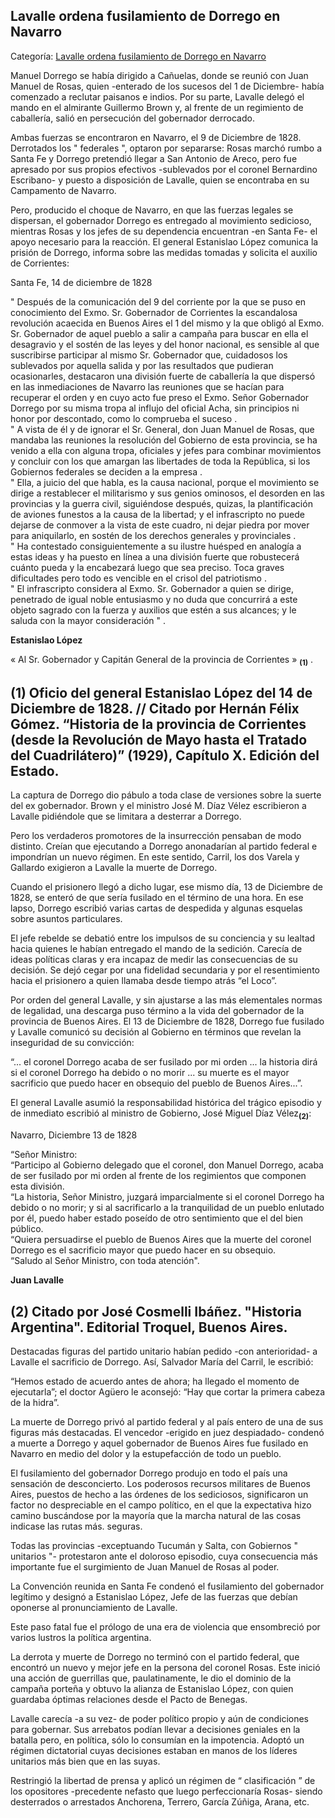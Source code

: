 ## Lavalle ordena fusilamiento de Dorrego en Navarro

Categoría: [Lavalle ordena fusilamiento de Dorrego en Navarro](http://descubrircorrientes.com.ar/2012/index.php/3826-historia-desde-1814-hasta-la-guerra-de-la-triple-alianza/de-fernandez-blanco-a-atienza-ordenamiento-estadual-1821-1837/reformaconstitucional-reeleccion-de-pedro-juan-ferre/lavalle-ordena-fusilamiento-de-dorrego-en-navarro)

Manuel Dorrego se había dirigido a Cañuelas, donde se reunió con Juan Manuel de Rosas, quien -enterado de los sucesos del 1 de Diciembre- había comenzado a reclutar paisanos e indios. Por su parte, Lavalle delegó el mando en el almirante Guillermo Brown y, al frente de un regimiento de caballería, salió en persecución del gobernador derrocado.

Ambas fuerzas se encontraron en Navarro, el 9 de Diciembre de 1828. Derrotados los " federales ", optaron por separarse: Rosas marchó rumbo a Santa Fe y Dorrego pretendió llegar a San Antonio de Areco, pero fue apresado por sus propios efectivos -sublevados por el coronel Bernardino Escribano- y puesto a disposición de Lavalle, quien se encontraba en su Campamento de Navarro.

Pero, producido el choque de Navarro, en que las fuerzas legales se dispersan, el gobernador Dorrego es entregado al movimiento sedicioso, mientras Rosas y los jefes de su dependencia encuentran -en Santa Fe- el apoyo necesario para la reacción. El general Estanislao López comunica la prisión de Dorrego, informa sobre las medidas tomadas y solicita el auxilio de Corrientes:

Santa Fe, 14 de diciembre de 1828

" Después de la comunicación del 9 del corriente por la que se puso en conocimiento del Exmo. Sr. Gobernador de Corrientes la escandalosa revolución acaecida en Buenos Aires el 1 del mismo y la que obligó al Exmo. Sr. Gobernador de aquel pueblo a salir a campaña para buscar en ella el desagravio y el sostén de las leyes y del honor nacional, es sensible al que suscribirse participar al mismo Sr. Gobernador que, cuidadosos los sublevados por aquella salida y por las resultados que pudieran ocasionarles, destacaron una división fuerte de caballería la que dispersó en las inmediaciones de Navarro las reuniones que se hacían para recuperar el orden y en cuyo acto fue preso el Exmo. Señor Gobernador Dorrego por su misma tropa al influjo del oficial Acha, sin principios ni honor por descontado, como lo comprueba el suceso .  
" A vista de él y de ignorar el Sr. General, don Juan Manuel de Rosas, que mandaba las reuniones la resolución del Gobierno de esta provincia, se ha venido a ella con alguna tropa, oficiales y jefes para combinar movimientos y concluir con los que amargan las libertades de toda la República, si los Gobiernos federales se deciden a la empresa .  
" Ella, a juicio del que habla, es la causa nacional, porque el movimiento se dirige a restablecer el militarismo y sus genios ominosos, el desorden en las provincias y la guerra civil, siguiéndose después, quizas, la plantificación de aviones funestos a la causa de la libertad; y el infrascripto no puede dejarse de conmover a la vista de este cuadro, ni dejar piedra por mover para aniquilarlo, en sostén de los derechos generales y provinciales .  
" Ha contestado consiguientemente a su ilustre huésped en analogía a estas ideas y ha puesto en línea a una división fuerte que robustecerá cuánto pueda y la encabezará luego que sea preciso. Toca graves dificultades pero todo es vencible en el crisol del patriotismo .  
" El infrascripto considera al Exmo. Sr. Gobernador a quien se dirige, penetrado de igual noble entusiasmo y no duda que concurrirá a este objeto sagrado con la fuerza y auxilios que estén a sus alcances; y le saluda con la mayor consideración " .

**Estanislao López**

« Al Sr. Gobernador y Capitán General de la provincia de Corrientes » <sub><strong><span><span>(1)</span></span></strong></sub> .

## **(1)** Oficio del general Estanislao López del 14 de Diciembre de 1828. // Citado por Hernán Félix Gómez. “Historia de la provincia de Corrientes (desde la Revolución de Mayo hasta el Tratado del Cuadrilátero)” (1929), Capítulo X. Edición del Estado.

La captura de Dorrego dio pábulo a toda clase de versiones sobre la suerte del ex gobernador. Brown y el ministro José M. Díaz Vélez escribieron a Lavalle pidiéndole que se limitara a desterrar a Dorrego.

Pero los verdaderos promotores de la insurrección pensaban de modo distinto. Creían que ejecutando a Dorrego anonadarían al partido federal e impondrían un nuevo régimen. En este sentido, Carril, los dos Varela y Gallardo exigieron a Lavalle la muerte de Dorrego.

Cuando el prisionero llegó a dicho lugar, ese mismo día, 13 de Diciembre de 1828, se enteró de que sería fusilado en el término de una hora. En ese lapso, Dorrego escribió varias cartas de despedida y algunas esquelas sobre asuntos particulares.

El jefe rebelde se debatió entre los impulsos de su conciencia y su lealtad hacia quienes le habían entregado el mando de la sedición. Carecía de ideas políticas claras y era incapaz de medir las consecuencias de su decisión. Se dejó cegar por una fidelidad secundaria y por el resentimiento hacia el prisionero a quien llamaba desde tiempo atrás “el Loco”.

Por orden del general Lavalle, y sin ajustarse a las más elementales normas de legalidad, una descarga puso término a la vida del gobernador de la provincia de Buenos Aires. El 13 de Diciembre de 1828, Dorrego fue fusilado y Lavalle comunicó su decisión al Gobierno en términos que revelan la inseguridad de su convicción:

“... el coronel Dorrego acaba de ser fusilado por mi orden ... la historia dirá si el coronel Dorrego ha debido o no morir ... su muerte es el mayor sacrificio que puedo hacer en obsequio del pueblo de Buenos Aires...”.

El general Lavalle asumió la responsabilidad histórica del trágico episodio y de inmediato escribió al ministro de Gobierno, José Miguel Díaz Vélez<sub><strong>(2)</strong></sub>:

Navarro, Diciembre 13 de 1828

“Señor Ministro:  
“Participo al Gobierno delegado que el coronel, don Manuel Dorrego, acaba de ser fusilado por mi orden al frente de los regimientos que componen esta división.  
“La historia, Señor Ministro, juzgará imparcialmente si el coronel Dorrego ha debido o no morir; y si al sacrificarlo a la tranquilidad de un pueblo enlutado por él, puedo haber estado poseído de otro sentimiento que el del bien público.  
“Quiera persuadirse el pueblo de Buenos Aires que la muerte del coronel Dorrego es el sacrificio mayor que puedo hacer en su obsequio.  
“Saludo al Señor Ministro, con toda atención".

**Juan Lavalle**

## **(2)** Citado por José Cosmelli Ibáñez. "Historia Argentina". Editorial Troquel, Buenos Aires.

Destacadas figuras del partido unitario habían pedido -con anterioridad- a Lavalle el sacrificio de Dorrego. Así, Salvador María del Carril, le escribió:

“Hemos estado de acuerdo antes de ahora; ha llegado el momento de ejecutarla”; el doctor Agüero le aconsejó: “Hay que cortar la primera cabeza de la hidra”.

La muerte de Dorrego privó al partido federal y al país entero de una de sus figuras más destacadas. El vencedor -erigido en juez despiadado- condenó a muerte a Dorrego y aquel gobernador de Buenos Aires fue fusilado en Navarro en medio del dolor y la estupefacción de todo un pueblo.

El fusilamiento del gobernador Dorrego produjo en todo el país una sensación de desconcierto. Los poderosos recursos militares de Buenos Aires, puestos de hecho a las órdenes de los sediciosos, significaron un factor no despreciable en el campo político, en el que la expectativa hizo camino buscándose por la mayoría que la marcha natural de las cosas indicase las rutas más. seguras.

Todas las provincias -exceptuando Tucumán y Salta, con Gobiernos " unitarios "- protestaron ante el doloroso episodio, cuya consecuencia más importante fue el surgimiento de Juan Manuel de Rosas al poder.

La Convención reunida en Santa Fe condenó el fusilamiento del gobernador legítimo y designó a Estanislao López, Jefe de las fuerzas que debían oponerse al pronunciamiento de Lavalle.

Este paso fatal fue el prólogo de una era de violencia que ensombreció por varios lustros la política argentina.

La derrota y muerte de Dorrego no terminó con el partido federal, que encontró un nuevo y mejor jefe en la persona del coronel Rosas. Este inició una acción de guerrillas que, paulatinamente, le dio el dominio de la campaña porteña y obtuvo la alianza de Estanislao López, con quien guardaba óptimas relaciones desde el Pacto de Benegas.

Lavalle carecía -a su vez- de poder político propio y aún de condiciones para gobernar. Sus arrebatos podían llevar a decisiones geniales en la batalla pero, en política, sólo lo consumían en la impotencia. Adoptó un régimen dictatorial cuyas decisiones estaban en manos de los líderes unitarios más bien que en las suyas.

Restringió la libertad de prensa y aplicó un régimen de “ clasificación ” de los opositores -precedente nefasto que luego perfeccionaría Rosas- siendo desterrados o arrestados Anchorena, Terrero, García Zúñiga, Arana, etc.